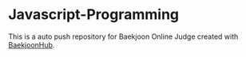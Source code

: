 # Javascript-Programming
This is a auto push repository for Baekjoon Online Judge created with [BaekjoonHub](https://github.com/BaekjoonHub/BaekjoonHub).
